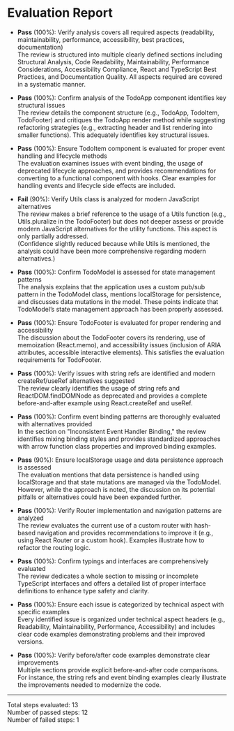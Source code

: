 # Evaluation Report

- **Pass** (100%): Verify analysis covers all required aspects (readability, maintainability, performance, accessibility, best practices, documentation)  
  The review is structured into multiple clearly defined sections including Structural Analysis, Code Readability, Maintainability, Performance Considerations, Accessibility Compliance, React and TypeScript Best Practices, and Documentation Quality. All aspects required are covered in a systematic manner.

- **Pass** (100%): Confirm analysis of the TodoApp component identifies key structural issues  
  The review details the component structure (e.g., TodoApp, TodoItem, TodoFooter) and critiques the TodoApp render method while suggesting refactoring strategies (e.g., extracting header and list rendering into smaller functions). This adequately identifies key structural issues.

- **Pass** (100%): Ensure TodoItem component is evaluated for proper event handling and lifecycle methods  
  The evaluation examines issues with event binding, the usage of deprecated lifecycle approaches, and provides recommendations for converting to a functional component with hooks. Clear examples for handling events and lifecycle side effects are included.

- **Fail** (90%): Verify Utils class is analyzed for modern JavaScript alternatives  
  The review makes a brief reference to the usage of a Utils function (e.g., Utils.pluralize in the TodoFooter) but does not deeper assess or provide modern JavaScript alternatives for the utility functions. This aspect is only partially addressed.  
  (Confidence slightly reduced because while Utils is mentioned, the analysis could have been more comprehensive regarding modern alternatives.)

- **Pass** (100%): Confirm TodoModel is assessed for state management patterns  
  The analysis explains that the application uses a custom pub/sub pattern in the TodoModel class, mentions localStorage for persistence, and discusses data mutations in the model. These points indicate that TodoModel’s state management approach has been properly assessed.

- **Pass** (100%): Ensure TodoFooter is evaluated for proper rendering and accessibility  
  The discussion about the TodoFooter covers its rendering, use of memoization (React.memo), and accessibility issues (inclusion of ARIA attributes, accessible interactive elements). This satisfies the evaluation requirements for TodoFooter.

- **Pass** (100%): Verify issues with string refs are identified and modern createRef/useRef alternatives suggested  
  The review clearly identifies the usage of string refs and ReactDOM.findDOMNode as deprecated and provides a complete before-and-after example using React.createRef and useRef.

- **Pass** (100%): Confirm event binding patterns are thoroughly evaluated with alternatives provided  
  In the section on "Inconsistent Event Handler Binding," the review identifies mixing binding styles and provides standardized approaches with arrow function class properties and improved binding examples.

- **Pass** (90%): Ensure localStorage usage and data persistence approach is assessed  
  The evaluation mentions that data persistence is handled using localStorage and that state mutations are managed via the TodoModel. However, while the approach is noted, the discussion on its potential pitfalls or alternatives could have been expanded further.

- **Pass** (100%): Verify Router implementation and navigation patterns are analyzed  
  The review evaluates the current use of a custom router with hash-based navigation and provides recommendations to improve it (e.g., using React Router or a custom hook). Examples illustrate how to refactor the routing logic.

- **Pass** (100%): Confirm typings and interfaces are comprehensively evaluated  
  The review dedicates a whole section to missing or incomplete TypeScript interfaces and offers a detailed list of proper interface definitions to enhance type safety and clarity.

- **Pass** (100%): Ensure each issue is categorized by technical aspect with specific examples  
  Every identified issue is organized under technical aspect headers (e.g., Readability, Maintainability, Performance, Accessibility) and includes clear code examples demonstrating problems and their improved versions.

- **Pass** (100%): Verify before/after code examples demonstrate clear improvements  
  Multiple sections provide explicit before-and-after code comparisons. For instance, the string refs and event binding examples clearly illustrate the improvements needed to modernize the code.

---

Total steps evaluated: 13  
Number of passed steps: 12  
Number of failed steps: 1